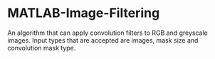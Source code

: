 # MATLAB-Image-Filtering
An algorithm that can apply convolution filters to RGB and greyscale images. Input types that are accepted are images, mask size and convolution mask type.
